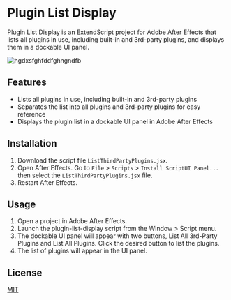 # Plugin List Display

Plugin List Display is an ExtendScript project for Adobe After Effects that lists all plugins in use, including built-in and 3rd-party plugins, and displays them in a dockable UI panel.

![hgdxsfghfddfghngndfb](https://user-images.githubusercontent.com/57370896/226710169-fedc70cd-82a9-44f4-8704-14e818d262c6.gif)

## Features

- Lists all plugins in use, including built-in and 3rd-party plugins
- Separates the list into all plugins and 3rd-party plugins for easy reference
- Displays the plugin list in a dockable UI panel in Adobe After Effects

## Installation

1. Download the script file `ListThirdPartyPlugins.jsx`.
2. Open After Effects. Go to `File` > `Scripts` > `Install ScriptUI Panel...` then select the `ListThirdPartyPlugins.jsx` file.
3. Restart After Effects.

## Usage

1. Open a project in Adobe After Effects.
2. Launch the plugin-list-display script from the Window > Script menu.
3. The dockable UI panel will appear with two buttons, List All 3rd-Party Plugins and List All Plugins. Click the desired button to list the plugins.
4. The list of plugins will appear in the UI panel.

## License

[MIT](https://choosealicense.com/licenses/mit/)
